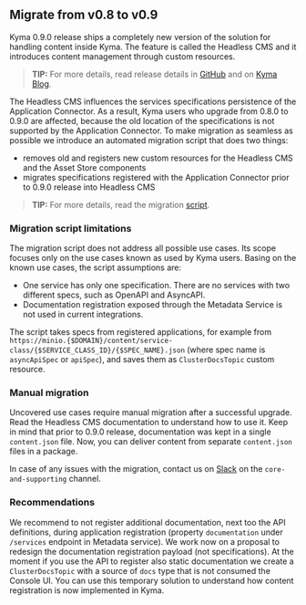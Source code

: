 ## Migrate from v0.8 to v0.9

Kyma 0.9.0 release ships a completely new version of the solution for handling content inside Kyma. The feature is called the Headless CMS and it introduces content management through custom resources. 

> **TIP:** For more details, read release details in [GitHub](https://github.com/kyma-project/kyma/releases/tag/0.9.0) and on [Kyma Blog](https://kyma-project.io/blog/).

The Headless CMS influences the services specifications persistence of the Application Connector. As a result, Kyma users who upgrade from 0.8.0 to 0.9.0 are affected, because the old location of the specifications is not supported by the Application Connector.
To make migration as seamless as possible we introduce an automated migration script that does two things:
- removes old and registers new custom resources for the Headless CMS and the Asset Store components
- migrates specifications registered with the Application Connector prior to 0.9.0 release into Headless CMS
> **TIP:** For more details, read the migration [script](https://github.com/kyma-project/kyma/blob/master/resources/cms/templates/_helper_migrate_to_cms.txt).

### Migration script limitations

The migration script does not address all possible use cases. Its scope focuses only on the use cases known as used by Kyma users.
Basing on the known use cases, the script assumptions are:
- One service has only one specification. There are no services with two different specs, such as OpenAPI and AsyncAPI.
- Documentation registration exposed through the Metadata Service is not used in current integrations.

The script takes specs from registered applications, for example from `https://minio.{$DOMAIN}/content/service-class/{$SERVICE_CLASS_ID}/{$SPEC_NAME}.json` (where spec name is `asyncApiSpec` or `apiSpec`),
and saves them as `ClusterDocsTopic` custom resource.

### Manual migration

Uncovered use cases require manual migration after a successful upgrade. Read the Headless CMS documentation to understand how to use it.
Keep in mind that prior to 0.9.0 release, documentation was kept in a single `content.json` file. Now, you can deliver content from separate `content.json` files in a package.

In case of any issues with the migration, contact us on [Slack](http://slack.kyma-project.io) on the `core-and-supporting` channel.

### Recommendations 

We recommend to not register additional documentation, next too the API definitions, during application registration (property `documentation` under `/services` endpoint in Metadata service). We work now on a proposal to redesign the documentation registration payload (not specifications).
At the moment if you use the API to register also static documentation we create a `ClusterDocsTopic` with a source of `docs` type that is not consumed the Console UI. You can use this temporary solution to understand how content registration is now implemented in Kyma.




